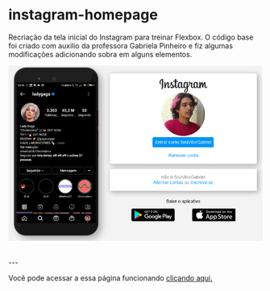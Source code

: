 # instagram-homepage
Recriação da tela inicial do Instagram para treinar Flexbox. O código base foi criado com auxilio da professora Gabriela Pinheiro e fiz algumas modificações adicionando sobra em alguns elementos.

![Screnshot do projeto](/img/screenshot.png)

<br>
---
<br>

Você pode acessar a essa página funcionando [clicando aqui.](https://cursos-e-estudos.github.io/instagram-homepage/)